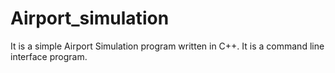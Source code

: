 # Airport_simulation

It is a simple Airport Simulation program written in C++.
It is a command line interface program.
